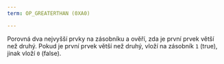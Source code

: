 ```yaml
---
term: OP_GREATERTHAN (0XA0)

---
```

Porovná dva nejvyšší prvky na zásobníku a ověří, zda je první prvek větší než druhý. Pokud je první prvek větší než druhý, vloží na zásobník `1` (true), jinak vloží `0` (false).